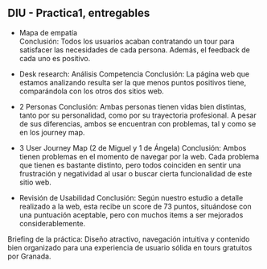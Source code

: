 ## DIU - Practica1, entregables



- Mapa de empatía\
Conclusión: Todos los usuarios acaban contratando un tour para satisfacer las necesidades de cada persona. Además, el feedback de cada uno es positivo.

- Desk research: Análisis Competencia
Conclusión: La página web que estamos analizando resulta ser la que menos puntos positivos tiene, comparándola con los otros dos sitios web.

- 2 Personas
Conclusión: Ambas personas tienen vidas bien distintas, tanto por su personalidad, como por su trayectoria profesional. A pesar de sus diferencias, ambos se encuentran con problemas, tal y como se en los journey map.

- 3 User Journey Map  (2 de Miguel y 1 de Ángela)
Conclusión: Ambos tienen problemas en el momento de navegar por la web. Cada problema que tienen es bastante distinto, pero todos coinciden en sentir una frustración y negatividad al usar o buscar cierta funcionalidad de este sitio web.

- Revisión de Usabilidad 
Conclusión: Según nuestro estudio a detalle realizado a la web, esta recibe un score de 73 puntos, situándose con una puntuación aceptable, pero con muchos items a ser mejorados considerablemente.

Briefing de la práctica: Diseño atractivo, navegación intuitiva y contenido bien organizado para una experiencia de usuario sólida en tours gratuitos por Granada.
